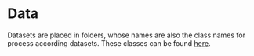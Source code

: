 # Data
Datasets are placed in folders, whose names are also the class names for process according datasets. These classes can be found [here](/src/data/).